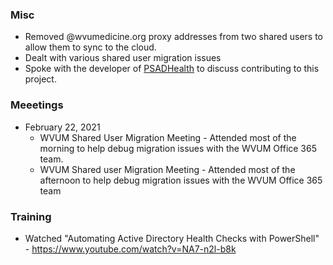 ### Misc
* Removed @wvumedicine.org proxy addresses from two shared users to allow them to sync to the cloud.
* Dealt with various shared user migration issues
* Spoke with the developer of [PSADHealth](https://github.com/compwiz32/PSADHealth) to discuss contributing to this project.

### Meeetings
* February 22, 2021
  * WVUM Shared User Migration Meeting - Attended most of the morning to help debug migration issues with the WVUM Office 365 team.
  * WVUM Shared user Migration Meeting - Attended most of the afternoon to help debug migration issues with the WVUM Office 365 team

### Training
* Watched "Automating Active Directory Health Checks with PowerShell" - https://www.youtube.com/watch?v=NA7-n2l-b8k

